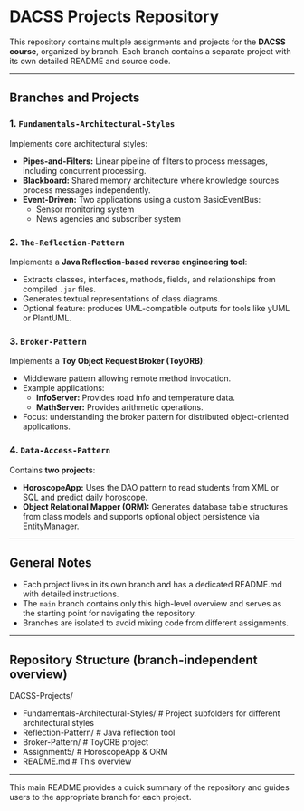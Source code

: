 # DACSS Projects Repository

This repository contains multiple assignments and projects for the **DACSS course**, organized by branch. Each branch contains a separate project with its own detailed README and source code.

---

## Branches and Projects

### 1. `Fundamentals-Architectural-Styles`
Implements core architectural styles:

- **Pipes-and-Filters:** Linear pipeline of filters to process messages, including concurrent processing.  
- **Blackboard:** Shared memory architecture where knowledge sources process messages independently.  
- **Event-Driven:** Two applications using a custom BasicEventBus:
  - Sensor monitoring system
  - News agencies and subscriber system

### 2. `The-Reflection-Pattern`
Implements a **Java Reflection-based reverse engineering tool**:

- Extracts classes, interfaces, methods, fields, and relationships from compiled `.jar` files.
- Generates textual representations of class diagrams.
- Optional feature: produces UML-compatible outputs for tools like yUML or PlantUML.

### 3. `Broker-Pattern`
Implements a **Toy Object Request Broker (ToyORB)**:

- Middleware pattern allowing remote method invocation.
- Example applications:
  - **InfoServer:** Provides road info and temperature data.
  - **MathServer:** Provides arithmetic operations.
- Focus: understanding the broker pattern for distributed object-oriented applications.

### 4. `Data-Access-Pattern`
Contains **two projects**:

- **HoroscopeApp:** Uses the DAO pattern to read students from XML or SQL and predict daily horoscope.  
- **Object Relational Mapper (ORM):** Generates database table structures from class models and supports optional object persistence via EntityManager.

---

## General Notes

- Each project lives in its own branch and has a dedicated README.md with detailed instructions.  
- The `main` branch contains only this high-level overview and serves as the starting point for navigating the repository.  
- Branches are isolated to avoid mixing code from different assignments.

---

## Repository Structure (branch-independent overview)

DACSS-Projects/

- Fundamentals-Architectural-Styles/    # Project subfolders for different architectural styles
- Reflection-Pattern/                    # Java reflection tool
- Broker-Pattern/                        # ToyORB project
- Assignment5/                           # HoroscopeApp & ORM
- README.md                              # This overview

---

This main README provides a quick summary of the repository and guides users to the appropriate branch for each project.
